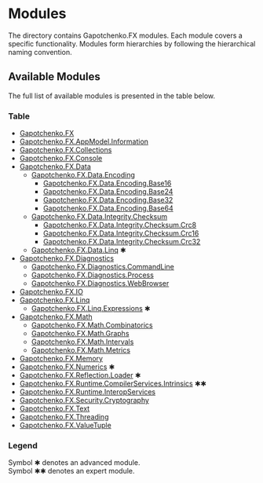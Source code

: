 ﻿# Modules

The directory contains Gapotchenko.FX modules.
Each module covers a specific functionality.
Modules form hierarchies by following the hierarchical naming convention.

## Available Modules

The full list of available modules is presented in the table below.

### Table

- [Gapotchenko.FX](Catalog/Gapotchenko.FX)
- [Gapotchenko.FX.AppModel.Information](Catalog/AppModel/Gapotchenko.FX.AppModel.Information)
- [Gapotchenko.FX.Collections](Catalog/Gapotchenko.FX.Collections)
- [Gapotchenko.FX.Console](Catalog/Gapotchenko.FX.Console)
- [Gapotchenko.FX.Data](Catalog/Data/Encoding/Gapotchenko.FX.Data.Encoding)
  - [Gapotchenko.FX.Data.Encoding](Catalog/Data/Encoding/Gapotchenko.FX.Data.Encoding)
    - [Gapotchenko.FX.Data.Encoding.Base16](Catalog/Data/Encoding/Gapotchenko.FX.Data.Encoding.Base16)
    - [Gapotchenko.FX.Data.Encoding.Base24](Catalog/Data/Encoding/Gapotchenko.FX.Data.Encoding.Base24)
    - [Gapotchenko.FX.Data.Encoding.Base32](Catalog/Data/Encoding/Gapotchenko.FX.Data.Encoding.Base32)
    - [Gapotchenko.FX.Data.Encoding.Base64](Catalog/Data/Encoding/Gapotchenko.FX.Data.Encoding.Base64)
  - [Gapotchenko.FX.Data.Integrity.Checksum](Catalog/Data/Integrity/Checksum/Gapotchenko.FX.Data.Integrity.Checksum)
    - [Gapotchenko.FX.Data.Integrity.Checksum.Crc8](Catalog/Data/Integrity/Checksum/Gapotchenko.FX.Data.Integrity.Checksum.Crc8)
    - [Gapotchenko.FX.Data.Integrity.Checksum.Crc16](Catalog/Data/Integrity/Checksum/Gapotchenko.FX.Data.Integrity.Checksum.Crc16)
    - [Gapotchenko.FX.Data.Integrity.Checksum.Crc32](Catalog/Data/Integrity/Checksum/Gapotchenko.FX.Data.Integrity.Checksum.Crc32)
  - [Gapotchenko.FX.Data.Linq](Catalog/Data/Linq/Gapotchenko.FX.Data.Linq) ✱
- [Gapotchenko.FX.Diagnostics](Catalog/Diagnostics/Gapotchenko.FX.Diagnostics.CommandLine)
  - [Gapotchenko.FX.Diagnostics.CommandLine](Catalog/Diagnostics/Gapotchenko.FX.Diagnostics.CommandLine)
  - [Gapotchenko.FX.Diagnostics.Process](Catalog/Diagnostics/Gapotchenko.FX.Diagnostics.Process)
  - [Gapotchenko.FX.Diagnostics.WebBrowser](Catalog/Diagnostics/Gapotchenko.FX.Diagnostics.WebBrowser)
- [Gapotchenko.FX.IO](Catalog/Gapotchenko.FX.IO)
- [Gapotchenko.FX.Linq](Catalog/Linq/Gapotchenko.FX.Linq)
  - [Gapotchenko.FX.Linq.Expressions](Catalog/Linq/Gapotchenko.FX.Linq.Expressions) ✱
- [Gapotchenko.FX.Math](Catalog/Math/Gapotchenko.FX.Math)
  - [Gapotchenko.FX.Math.Combinatorics](Catalog/Gapotchenko.FX.Math.Combinatorics)
  - [Gapotchenko.FX.Math.Graphs](Catalog/Math/Gapotchenko.FX.Math.Graphs)
  - [Gapotchenko.FX.Math.Intervals](Catalog/Math/Gapotchenko.FX.Math.Intervals)
  - [Gapotchenko.FX.Math.Metrics](Catalog/Math/Gapotchenko.FX.Math.Metrics)
- [Gapotchenko.FX.Memory](Catalog/Gapotchenko.FX.Memory)
- [Gapotchenko.FX.Numerics](Catalog/Gapotchenko.FX.Numerics) ✱
- [Gapotchenko.FX.Reflection.Loader](Catalog/Reflection/Gapotchenko.FX.Reflection.Loader) ✱
- [Gapotchenko.FX.Runtime.CompilerServices.Intrinsics](Catalog/Runtime/Gapotchenko.FX.Runtime.CompilerServices.Intrinsics) ✱✱
- [Gapotchenko.FX.Runtime.InteropServices](Catalog/Runtime/Gapotchenko.FX.Runtime.InteropServices)
- [Gapotchenko.FX.Security.Cryptography](Catalog/Security/Gapotchenko.FX.Security.Cryptography)
- [Gapotchenko.FX.Text](Catalog/Gapotchenko.FX.Text)
- [Gapotchenko.FX.Threading](Catalog/Gapotchenko.FX.Threading)
- [Gapotchenko.FX.ValueTuple](Catalog/Gapotchenko.FX.ValueTuple)

### Legend

Symbol ✱ denotes an advanced module.  
Symbol ✱✱ denotes an expert module.
